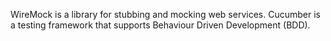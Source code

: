 WireMock is a library for stubbing and mocking web services.
Cucumber is a testing framework that supports Behaviour Driven Development (BDD).